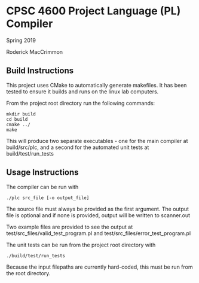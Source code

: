 # CPSC 4600 Project Language (PL) Compiler
Spring 2019

Roderick MacCrimmon

## Build Instructions
This project uses CMake to automatically generate makefiles. It has been tested to ensure it builds
and runs on the linux lab computers. 

From the project root directory run the following commands:
```
mkdir build
cd build
cmake ../
make
```
This will produce two separate executables - one for the main compiler at build/src/plc, and a 
second for the automated unit tests at build/test/run_tests

## Usage Instructions
The compiler can be run with
```
./plc src_file [-o output_file]
```
The source file must always be provided as the first argument. The output file is optional and if
none is provided, output will be written to scanner.out

Two example files are provided to see the output at test/src_files/valid_test_program.pl and 
test/src_files/error_test_program.pl

The unit tests can be run from the project root directory with
```
./build/test/run_tests
```
Because the input filepaths are currently hard-coded, this must be run from the root directory.

